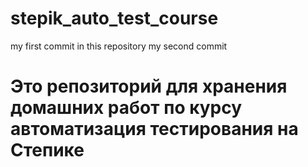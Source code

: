 # stepik_auto_test_course
my first commit in this repository
my second commit
# Это репозиторий для хранения домашних работ по курсу автоматизация тестирования на Степике
